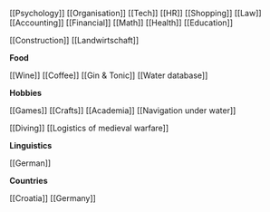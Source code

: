 [[Psychology]] [[Organisation]]
[[Tech]] [[HR]]
[[Shopping]]
[[Law]] [[Accounting]] [[Financial]] [[Math]] [[Health]] [[Education]]

[[Construction]] [[Landwirtschaft]]

**Food**

[[Wine]] [[Coffee]] [[Gin & Tonic]] [[Water database]]

**Hobbies**

[[Games]] [[Crafts]] [[Academia]] [[Navigation under water]]

[[Diving]] [[Logistics of medieval warfare]]

**Linguistics**

[[German]]

**Countries**

[[Croatia]]
[[Germany]]



